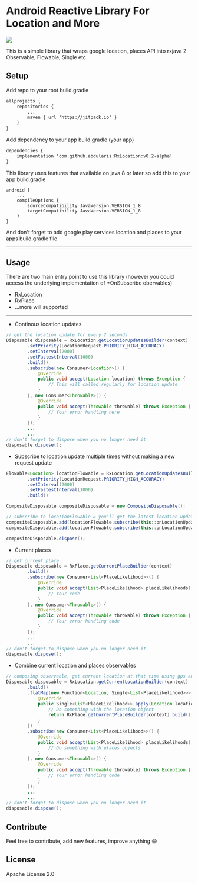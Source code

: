 # Android Reactive Library For Location and More

[![](https://jitpack.io/v/abdularis/RxLocation.svg)](https://jitpack.io/#abdularis/RxLocation)

This is a simple library that wraps google location, places API into rxjava 2 Observable, Flowable, Single etc.


## Setup
Add repo to your root build.gradle
~~~xml
allprojects {
	repositories {
		...
		maven { url 'https://jitpack.io' }
	}
}
~~~

Add dependency to your app build.gradle (your app)
~~~xml
dependencies {
	implementation 'com.github.abdularis:RxLocation:v0.2-alpha'
}
~~~

This library uses features that available on java 8 or later so add this to your app build.gradle
~~~
android {
	...
	compileOptions {
		sourceCompatibility JavaVersion.VERSION_1_8
		targetCompatibility JavaVersion.VERSION_1_8
	}
}
~~~

And don't forget to add google play services location and places to your apps build.gradle file

---
## Usage
There are two main entry point to use this library (however you could access the underlying implementation of *OnSubscribe obervables)

- RxLocation
- RxPlace
- ...more will supported

---
- Continous location updates
~~~java
// get the location update for every 2 seconds
Disposable disposable = RxLocation.getLocationUpdatesBuilder(context)
        .setPriority(LocationRequest.PRIORITY_HIGH_ACCURACY)
        .setInterval(2000)
        .setFastestInterval(1000)
        .build()
        .subscribe(new Consumer<Location>() {
            @Override
            public void accept(Location location) throws Exception {
                // This will called regularly for location update
            }
        }, new Consumer<Throwable>() {
            @Override
            public void accept(Throwable throwable) throws Exception {
                // Your error handling here
            }
        });
        ...
        ...
// don't forget to dispose when you no longer need it
disposable.dispose();
~~~

- Subscribe to location update multiple times without making a new request update

~~~java
Flowable<Location> locationFlowable = RxLocation.getLocationUpdatesBuilder(context)
        .setPriority(LocationRequest.PRIORITY_HIGH_ACCURACY)
        .setInterval(2000)
        .setFastestInterval(1000)
        .build()

CompositeDisposable compositeDisposable = new CompositeDisposable();

// subscribe to locationFlowable & you'll get the latest location update
compositeDisposable.add(locationFlowable.subscribe(this::onLocationUpdateOne, this::onLocUpdateError));
compositeDisposable.add(locationFlowable.subscribe(this::onLocationUpdateTwo, this::onLocUpdateError));

compositeDisposable.dispose();
~~~

- Current places

~~~java
// get current place
Disposable disposable = RxPlace.getCurrentPlaceBuilder(context)
        .build()
        .subscribe(new Consumer<List<PlaceLikelihood>>() {
            @Override
            public void accept(List<PlaceLikelihood> placeLikelihoods) throws Exception {
                // Your code
            }
        }, new Consumer<Throwable>() {
            @Override
            public void accept(Throwable throwable) throws Exception {
                // Your error handling code
            }
        });
        ...
        ...
// don't forget to dispose when you no longer need it
disposable.dispose();
~~~

- Combine current location and places observables

~~~java
// composing observable, get current location at that time using gps and current places
Disposable disposable = RxLocation.getCurrentLocationBuilder(context)
        .build()
        .flatMap(new Function<Location, Single<List<PlaceLikelihood>>>() {
            @Override
            public Single<List<PlaceLikelihood>> apply(Location location) throws Exception {
                // Do something with the location object
                return RxPlace.getCurrentPlaceBuilder(context).build();
            }
        })
        .subscribe(new Consumer<List<PlaceLikelihood>>() {
            @Override
            public void accept(List<PlaceLikelihood> placeLikelihoods) throws Exception {
                // Do something with places objects
            }
        }, new Consumer<Throwable>() {
            @Override
            public void accept(Throwable throwable) throws Exception {
                // Your error handling code
            }
        });
        ...
        ...
// don't forget to dispose when you no longer need it
disposable.dispose();
~~~

## Contribute
Feel free to contribute, add new features, improve anything :smile:

## License
Apache License 2.0

